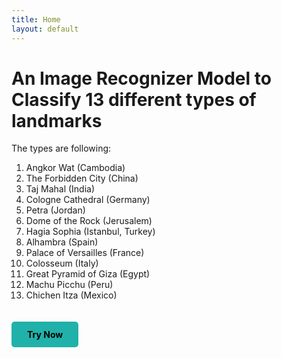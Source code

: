 ```yaml
---
title: Home
layout: default
---
```


# An Image Recognizer Model to Classify 13 different types of landmarks <br/>

The types are following: <br/>
1. Angkor Wat (Cambodia)
2. The Forbidden City (China)
3. Taj Mahal (India)
4. Cologne Cathedral (Germany)
5. Petra (Jordan)
6. Dome of the Rock (Jerusalem)
7. Hagia Sophia (Istanbul, Turkey)
8. Alhambra (Spain)
9. Palace of Versailles (France)
10. Colosseum (Italy)
11. Great Pyramid of Giza (Egypt)
12. Machu Picchu (Peru)
13. Chichen Itza (Mexico)

<a href="/recognizer.html" 
   style="display:inline-block; padding:12px 25px; background-color:#20B2AA; color:black; font-weight:bold; border-radius:5px; text-decoration:none; transition:0.3s; margin-top:20px;">
   Try Now
</a>
